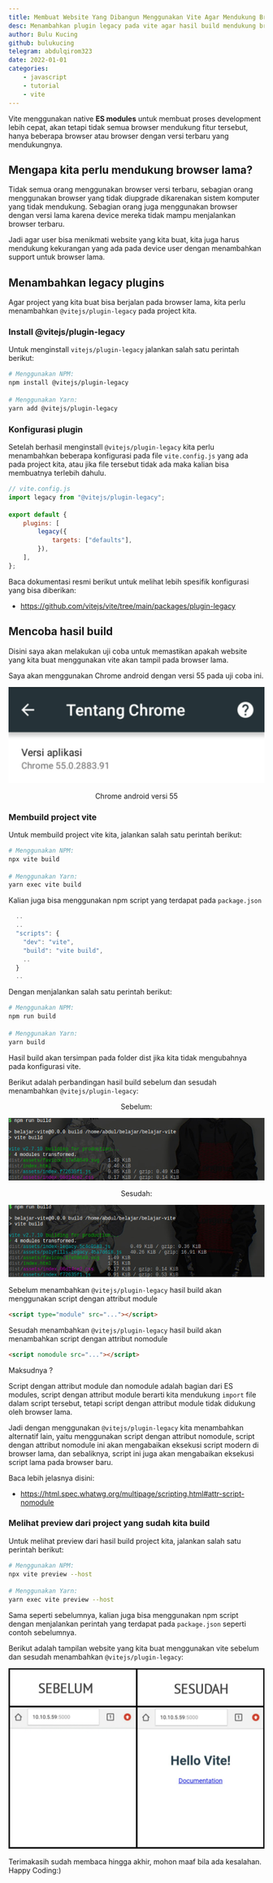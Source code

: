 ```yaml
---
title: Membuat Website Yang Dibangun Menggunakan Vite Agar Mendukung Browser Lama
desc: Menambahkan plugin legacy pada vite agar hasil build mendukung browser lama
author: Bulu Kucing
github: bulukucing
telegram: abdulqirom323
date: 2022-01-01
categories:
    - javascript
    - tutorial
    - vite
---
```


Vite menggunakan native **ES modules** untuk membuat proses development lebih cepat,
akan tetapi tidak semua browser mendukung fitur tersebut,
hanya beberapa browser atau browser dengan versi terbaru yang mendukungnya.

## Mengapa kita perlu mendukung browser lama?

Tidak semua orang menggunakan browser versi terbaru,
sebagian orang menggunakan browser yang tidak diupgrade
dikarenakan sistem komputer yang tidak mendukung.
Sebagian orang juga menggunakan browser dengan versi lama karena device mereka tidak mampu menjalankan browser terbaru.

Jadi agar user bisa menikmati website yang kita buat,
kita juga harus mendukung kekurangan yang ada pada device user dengan menambahkan support untuk browser lama.

## Menambahkan legacy plugins

Agar project yang kita buat bisa berjalan pada browser lama,
kita perlu menambahkan `@vitejs/plugin-legacy` pada project kita.

### Install @vitejs/plugin-legacy

Untuk menginstall `vitejs/plugin-legacy`
jalankan salah satu perintah berikut:

```bash
# Menggunakan NPM:
npm install @vitejs/plugin-legacy

# Menggunakan Yarn:
yarn add @vitejs/plugin-legacy
```

### Konfigurasi plugin

Setelah berhasil menginstall `@vitejs/plugin-legacy`
kita perlu menambahkan beberapa konfigurasi pada file `vite.config.js` yang ada pada project kita,
atau jika file tersebut tidak ada maka kalian bisa membuatnya terlebih dahulu.

```js
// vite.config.js
import legacy from "@vitejs/plugin-legacy";

export default {
    plugins: [
        legacy({
            targets: ["defaults"],
        }),
    ],
};
```

Baca dokumentasi resmi berikut untuk melihat lebih spesifik konfigurasi yang bisa diberikan:

-   https://github.com/vitejs/vite/tree/main/packages/plugin-legacy

## Mencoba hasil build

Disini saya akan melakukan uji coba
untuk memastikan apakah website yang kita buat menggunakan vite
akan tampil pada browser lama.

Saya akan menggunakan Chrome android dengan versi 55 pada uji coba ini.

![chrome android versi 55](https://raw.githubusercontent.com/bulukucing/assets/main/teknum-blog/22-01-01-chrome-android-versi-55.jpg)

<p align="center" style={{fontSize: "0.875em"}}> Chrome android versi 55</p>

### Membuild project vite

Untuk membuild project vite kita,
jalankan salah satu perintah berikut:

```bash
# Menggunakan NPM:
npx vite build

# Menggunakan Yarn:
yarn exec vite build
```

Kalian juga bisa menggunakan npm script yang terdapat pada `package.json`

```js
  ..
  ..
  "scripts": {
    "dev": "vite",
    "build": "vite build",
    ..
  }
  ..
```

Dengan menjalankan salah satu perintah berikut:

```bash
# Menggunakan NPM:
npm run build

# Menggunakan Yarn:
yarn build
```

Hasil build akan tersimpan pada folder dist jika kita tidak mengubahnya pada konfigurasi vite.

Berikut adalah perbandingan hasil build sebelum dan sesudah menambahkan `@vitejs/plugin-legacy`:

<p align="center" style={{fontSize: "0.875em"}}>Sebelum:</p>

![hasil build vite sebelum menambahkan vite plugin legacy](https://raw.githubusercontent.com/bulukucing/assets/main/teknum-blog/21-01-01-vite-build-sebelum-menambahkan-plugin-legacy.jpg)

<p align="center" style={{fontSize: "0.875em"}}>Sesudah:</p>

![hasil build vite sesudah menambahkan vite plugin legacy](https://raw.githubusercontent.com/bulukucing/assets/main/teknum-blog/21-01-01-vite-build-sesudah-menambahkan-plugin-legacy.jpg)

Sebelum menambahkan `@vitejs/plugin-legacy` hasil build akan menggunakan
script dengan attribut module

```html
<script type="module" src="..."></script>
```

Sesudah menambahkan `@vitejs/plugin-legacy` hasil build
akan menambahkan script dengan attribut nomodule

```html
<script nomodule src="..."></script>
```

Maksudnya ?

Script dengan attribut module dan nomodule adalah bagian dari ES modules,
script dengan attribut module berarti kita mendukung `import` file dalam script tersebut,
tetapi script dengan attribut module tidak didukung oleh browser lama.

Jadi dengan menggunakan `@vitejs/plugin-legacy` kita menambahkan alternatif lain,
yaitu menggunakan script dengan attribut nomodule,
script dengan attribut nomodule ini akan mengabaikan eksekusi script modern di browser lama,
dan sebaliknya, script ini juga akan mengabaikan eksekusi script lama pada browser baru.

Baca lebih jelasnya disini:

-   https://html.spec.whatwg.org/multipage/scripting.html#attr-script-nomodule

### Melihat preview dari project yang sudah kita build

Untuk melihat preview dari hasil build project kita, jalankan salah satu perintah berikut:

```bash
# Menggunakan NPM:
npx vite preview --host

# Menggunakan Yarn:
yarn exec vite preview --host
```

Sama seperti sebelumnya,
kalian juga bisa menggunakan npm script dengan menjalankan perintah
yang terdapat pada `package.json` seperti contoh sebelumnya.

Berikut adalah tampilan website yang kita buat menggunakan vite sebelum dan sesudah menambahkan `@vitejs/plugin-legacy`:

![tampilan website yang dibuat menggunakan vite  sesudah menambahkan plugin legacy pada chrome android versi 52](https://raw.githubusercontent.com/bulukucing/assets/main/teknum-blog/22-01-01-tampilan-sblm-ssdh-menambahkan-plugin-legacy.jpg)

Terimakasih sudah membaca hingga akhir, mohon maaf bila ada kesalahan. Happy Coding:)
